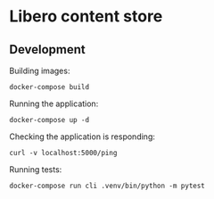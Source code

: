 Libero content store
====================

## Development

Building images:
```
docker-compose build
```

Running the application:
```
docker-compose up -d
```

Checking the application is responding:
```
curl -v localhost:5000/ping
```

Running tests:
```
docker-compose run cli .venv/bin/python -m pytest
```
